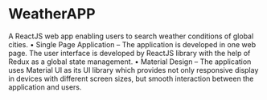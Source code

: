 # WeatherAPP
A ReactJS web app enabling users to search weather conditions of global cities.
•	Single Page Application – The application is developed in one web page. The user interface is developed by ReactJS library with the help of Redux as a global state management.
•	Material Design – The application uses Material UI as its UI library which provides not only responsive display in devices with different screen sizes, but smooth interaction between the application and users.
